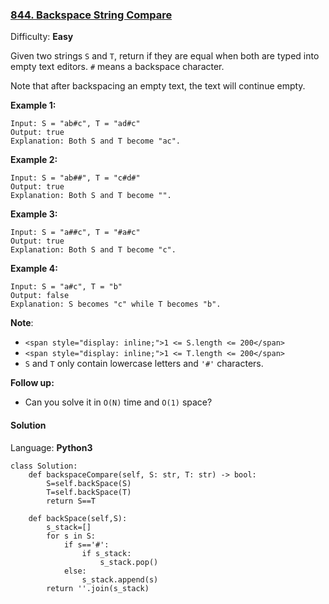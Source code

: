 ### [844\. Backspace String Compare](https://leetcode.com/problems/backspace-string-compare/)

Difficulty: **Easy**


Given two strings `S` and `T`, return if they are equal when both are typed into empty text editors. `#` means a backspace character.

Note that after backspacing an empty text, the text will continue empty.


**Example 1:**

```
Input: S = "ab#c", T = "ad#c"
Output: true
Explanation: Both S and T become "ac".
```


**Example 2:**

```
Input: S = "ab##", T = "c#d#"
Output: true
Explanation: Both S and T become "".
```


**Example 3:**

```
Input: S = "a##c", T = "#a#c"
Output: true
Explanation: Both S and T become "c".
```


**Example 4:**

```
Input: S = "a#c", T = "b"
Output: false
Explanation: S becomes "c" while T becomes "b".
```

**Note**:

*   `<span style="display: inline;">1 <= S.length <= 200</span>`
*   `<span style="display: inline;">1 <= T.length <= 200</span>`
*   <span style="display: inline;">`S` and `T` only contain lowercase letters and `'#'` characters.</span>

**Follow up:**

*   Can you solve it in `O(N)` time and `O(1)` space?


#### Solution

Language: **Python3**

```python3
class Solution:
    def backspaceCompare(self, S: str, T: str) -> bool:
        S=self.backSpace(S)
        T=self.backSpace(T)
        return S==T
    
    def backSpace(self,S):
        s_stack=[]
        for s in S:
            if s=='#':
                if s_stack:
                    s_stack.pop()
            else:
                s_stack.append(s)
        return ''.join(s_stack)
```